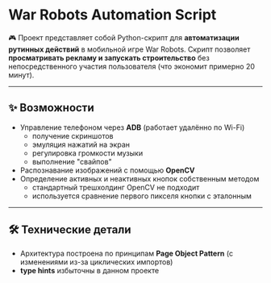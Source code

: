 [//]: # (# War Robots: Автоматический просмотр рекламы и строительство)

[//]: # ()
[//]: # (Проект представляет собой Python-скрипт для **автоматизации рутинных действий** в мобильной игре War Robots. Скрипт позволяет **просматривать рекламу и запускать строительство** без непосредственного участия пользователя &#40;что экономит примерно 20 минут&#41;.)

[//]: # ()
[//]: # (## 🛠️ Принцип работы)

[//]: # ()
[//]: # (Скрипт использует **Android Debug Bridge &#40;ADB&#41;** для удалённого взаимодействия с мобильным устройством по Wi-Fi.   )

[//]: # (ADB:)

[//]: # (* Получает скриншоты экрана.)

[//]: # (* Имитирует касания и жесты &#40;свайпы&#41;.)

[//]: # (* Управляет громкостью.)

[//]: # ()
[//]: # (### Распознавание изображений и кнопок)

[//]: # ()
[//]: # (Для распознавания элементов интерфейса используется библиотека **OpenCV**.)

[//]: # ()
[//]: # (**Сложность в распознавании**  )

[//]: # (Одной из ключевых трудностей было **отличие активных кнопок от неактивных**. Стандартные методы OpenCV, основанные на трешхолдинге, оказались неэффективны из-за визуальной схожести состояний кнопок.  )

[//]: # (**Решение**  )

[//]: # (Была разработана собственная методика, которая **анализирует цвет первого пикселя кнопки и сравнивает его с эталонным значением**. Этот подход обеспечивает надёжное распознавание.)

[//]: # ()
[//]: # (## Архитектура проекта)

[//]: # ()
[//]: # (Проект разработан с использованием принципов Page Object, что делает код более структурированным и удобным для поддержки. )

[//]: # (Ввиду специфики проекта и наличия циклических импортов, некоторые стандартные подходы Page Object были адаптированы. Использование type hints в данном проекте было сочтено излишним.)

[//]: # ()
[//]: # (#_____________)

[//]: # (#Скрипт для просмотра рекламы и запуска строительства в мобильной игре War Robots)

[//]: # ()
[//]: # (#Взаимодействие с телефоном через ADB. Работает удаленно &#40;через WIFi&#41;.)

[//]: # (#ADB получает скириншоты, нажимает на экран, увеличивает и уменьшает громкость музыки, делает "свайпы" и т.д.)

[//]: # ()
[//]: # (#Разпознование изображений с помощью библиотеки OpenCV.)

[//]: # (#Сложный момент: Отличить активную кнопку от неактивной. )

[//]: # (#Из-за особенностей работы трешхолдинга в OpenCV отличить кнопки нельзя. Разработал свой метод, который берез цвет первого пикселя кнопки и сравнивает его с эталоном. )

[//]: # ()
[//]: # (#Фрэймворк постоен по принципам Page Object &#40;с некотрыми изменениями из-за циклических импортов&#41;)

[//]: # (#В данном фрэймвоке tipe hints излишние.)

[//]: # ()
[//]: # (__________)


# War Robots Automation Script  

🎮 Проект представляет собой Python-скрипт для **автоматизации рутинных действий** в мобильной игре War Robots. Скрипт позволяет **просматривать рекламу и запускать строительство** без непосредственного участия пользователя (что экономит примерно 20 минут).


[//]: # (Скрипт для автоматизации рутинных действий в мобильной игре **War Robots**.  )

[//]: # (Позволяет автоматически просматривать рекламу и запускать строительство.  )

---

## ✨ Возможности
- Управление телефоном через **ADB** (работает удалённо по Wi-Fi)  
  - получение скриншотов  
  - эмуляция нажатий на экран  
  - регулировка громкости музыки  
  - выполнение "свайпов"  
- Распознавание изображений с помощью **OpenCV**  
- Определение активных и неактивных кнопок собственным методом  
  - стандартный трешхолдинг OpenCV не подходит  
  - используется сравнение первого пикселя кнопки с эталонным  


---

## 🛠 Технические детали
- Архитектура построена по принципам **Page Object Pattern** (с изменениями из-за циклических импортов)  
- **type hints** избыточны в данном проекте  

[//]: # ()
[//]: # (---)

[//]: # ()
[//]: # (## 🚀 Цель проекта)

[//]: # (Упрощение игрового процесса и экономия времени за счёт автоматизации повторяющихся действий.  )




